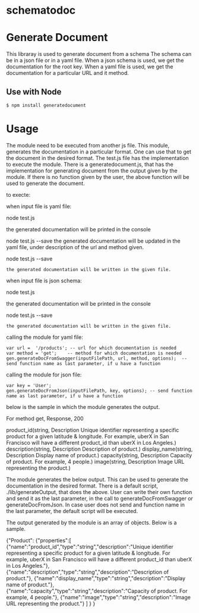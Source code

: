 # schematodoc
# Generate Document

This libraray is used to generate document from a schema
The schema can be in a json file or in a yaml file.
When a json schema is used, we get the documentation for the root key.
When a yaml file is used, we get the documentation for a particular URL and it method.

## Use with Node

    $ npm install generatedocument
	
# Usage

The module need to be executed from another js file. This module, generates the documentation in a particular format.
One can use that to get the document in the desired format. 
The test.js file has the implementation to execute the module.
There is a generatedocument.js, that has the implementation for generating document from the output given by the module.
If there is no function given by the user, the above function will be used to generate the document.

to execte:

when input file is yaml file:

node test.js 
  
  the generated documentation will be printed in the console
  
node test.js --save
	the generated documentation will be updated in the yaml file, under description of the url and method given.

node test.js --save <file name>

	the generated documentation will be written in the given file.
	
when input file is json schema:

node test.js 
  
  the generated documentation will be printed in the console
  
node test.js --save <file name>

	the generated documentation will be written in the given file.
	
calling the module for yaml file:

    var url =  '/products'; -- url for which documentation is needed
	var method = 'get';    -- method for which documentation is needed
	gen.generateDocFromSwagger(inputFilePath, url, method, options);  -- send function name as last parameter, if u have a function
	
calling the module for json file:

    var key = 'User';
	gen.generateDocFromJson(inputFilePath, key, options); -- send function name as last parameter, if u have a function
	
below is the sample in which the module generates the output. 

For method get, Response, 200 
  
 product_id(string, Description Unique identifier representing a specific product for a given latitude & longitude. For example, uberX in San Francisco will have a different product_id than uberX in Los Angeles.) 
 description(string, Description Description of product.) 
 display_name(string, Description Display name of product.) 
 capacity(string, Description Capacity of product. For example, 4 people.) 
 image(string, Description Image URL representing the product.)
 
 
The module generates the below output. This can be used to generate the documentation in the desired format.
There is a default script, ./lib/generateOutput, that does the above. 
User can write their own function and send it as the last parameter, 
in the call to generateDocFromSwagger or generateDocFromJson.
In case user does not send and function name in the last parameter, the default script will be executed.

The output generated by the module is an array of objects. Below is a sample.

{"Product":
	{"properties":[
		{"name":"product_id","type":"string","description":"Unique identifier representing a specific product for a given latitude & longitude. 
					For example, uberX in San Francisco will have a different product_id than uberX in Los Angeles."},
		{"name":"description","type":"string","description":"Description of product."},
		{"name":"display_name","type":"string","description":"Display name of product."},
		{"name":"capacity","type":"string","description":"Capacity of product. For example, 4 people."},
		{"name":"image","type":"string","description":"Image URL representing the product."}
		]
	}
}
	
	
	


